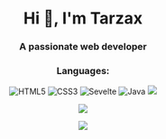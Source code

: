 <h1 align="center">Hi 👋, I'm Tarzax</h1>
<h3 align="center">A passionate web developer</h3>

<h3 align="center">Languages:</h3>
<p align="center">
  <img alt="HTML5" src="https://img.shields.io/badge/html5-%23E34F26.svg?style=for-the-badge&logo=html5&logoColor=white"/>
  <img alt="CSS3" src="https://img.shields.io/badge/css3-%231572B6.svg?style=for-the-badge&logo=css3&logoColor=white"/>
  <img alt="Sevelte" src="https://img.shields.io/badge/svelte-%23f1413d.svg?style=for-the-badge&logo=svelte&logoColor=white"/>
  <img alt="Java" src="https://img.shields.io/badge/java-%23ED8B00.svg?style=for-the-badge&logo=java&logoColor=white"/>
  <img alt"PMMP" src="https://img.shields.io/badge/Pocketmine Mp-%23777BB4.svg?style=for-the-badge&logo=php&logoColor=white"/>
</p>  

<p align="center">
  <img src="https://github-readme-stats.vercel.app/api?username=TarzaxDev&show_icons=true&theme=radical&line_height=27">
</p>

<p align="center">
 <img src="https://github-readme-streak-stats.herokuapp.com/?user=TarzaxDev&show_icons=true&locale=en&layout=compact&theme=radical&line_height=0" />
</p>
